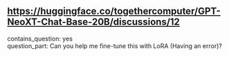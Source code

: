 ## https://huggingface.co/togethercomputer/GPT-NeoXT-Chat-Base-20B/discussions/12

contains_question: yes  
question_part: Can you help me fine-tune this with LoRA (Having an error)?